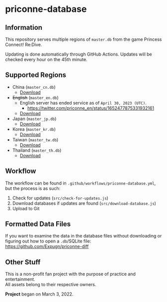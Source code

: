 # priconne-database

## Information
This repository serves multiple regions of `master.db` from the game Princess Connect! Re:Dive.

Updating is done automatically through GitHub Actions. Updates will be checked every hour on the 45th minute.

## Supported Regions
- China (`master_cn.db`)
  - [Download](https://raw.githubusercontent.com/Expugn/priconne-database/master/master_cn.db)
- ~~English~~ (`master_en.db`)
  - English server has ended service as of `April 30, 2023 (UTC)`.
    - <https://twitter.com/priconne_en/status/1652477875331932161>
  - [Download](https://raw.githubusercontent.com/Expugn/priconne-database/master/master_en.db)
- Japan (`master_jp.db`)
  - [Download](https://raw.githubusercontent.com/Expugn/priconne-database/master/master_jp.db)
- Korea (`master_kr.db`)
  - [Download](https://raw.githubusercontent.com/Expugn/priconne-database/master/master_kr.db)
- Taiwan (`master_tw.db`)
  - [Download](https://raw.githubusercontent.com/Expugn/priconne-database/master/master_tw.db)
- Thailand (`master_th.db`)
  - [Download](https://raw.githubusercontent.com/Expugn/priconne-database/master/master_th.db)

## Workflow
The workflow can be found in `.github/workflows/priconne-database.yml`, but the process is as such:
1. Check for updates (`src/check-for-updates.js`)
2. Download databases if updates are found (`src/download-database.js`)
3. Upload to Git

## Formatted Data Files
If you want to examine the data in the database files without downloading or figuring out how to open a `.db`/SQLite file:<br/>
<https://github.com/Expugn/priconne-diff>

## Other Stuff
This is a non-profit fan project with the purpose of practice and entertainment.<br/>
All assets belong to their respective owners.

**Project** began on March 3, 2022.

